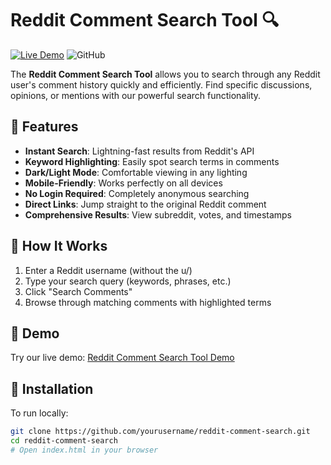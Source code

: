 # Reddit Comment Search Tool 🔍

[![Live Demo](https://img.shields.io/badge/Demo-Live%20Demo-brightgreen?style=for-the-badge)](https://www.iamrohit.in/reddit-comment-search/)
![GitHub](https://img.shields.io/github/license/yourusername/reddit-comment-search?style=for-the-badge)

The **Reddit Comment Search Tool** allows you to search through any Reddit user's comment history quickly and efficiently. Find specific discussions, opinions, or mentions with our powerful search functionality.

## 🌟 Features

- **Instant Search**: Lightning-fast results from Reddit's API
- **Keyword Highlighting**: Easily spot search terms in comments
- **Dark/Light Mode**: Comfortable viewing in any lighting
- **Mobile-Friendly**: Works perfectly on all devices
- **No Login Required**: Completely anonymous searching
- **Direct Links**: Jump straight to the original Reddit comment
- **Comprehensive Results**: View subreddit, votes, and timestamps

## 🚀 How It Works

1. Enter a Reddit username (without the u/)
2. Type your search query (keywords, phrases, etc.)
3. Click "Search Comments"
4. Browse through matching comments with highlighted terms

## 📌 Demo

Try our live demo: [Reddit Comment Search Tool Demo](https://www.iamrohit.in/reddit-comment-search/)

## 🔧 Installation

To run locally:

```bash
git clone https://github.com/yourusername/reddit-comment-search.git
cd reddit-comment-search
# Open index.html in your browser
